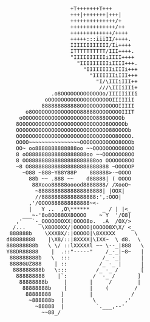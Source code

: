 <pre>
                    +T+++++++T+++        
                    +++|+++++++|+++|     
                    ++++++++++++++/+     
                    ++++++++++++++/++    
                    +++++++++++++/++++   
                    +++++:::iiiII/++++.    
                    IIIIIIIIIIII/Ii++++    
                    ITTTTTTTTTT/III++++.   
                    "IIIIIIIIIIiIIII++++   
                      "IIIIIIIIIiIIII+++.  
                        "IIIIIIIIiIIIi+++  
                          "IIIIIIIiIII+++  
                            "I/\IIIiIII++  
                             ///\IIIiIIi+  
              .o8OOOOOOOOOOOOOo/IIIIIiIIi  
            oOOOOOOOOOOOOOOOOOOOOIIIIIiI   
           888888888888OOOOOOOOOOOOIIIII   
      o8OOOOOOOOOOOOOOO88888OOOOOOOOIIIT   
    oOOOOOOOOOOOOOOOOOOOOOOO888OOOOOb      
   8OOOOOOOOOOOOOOOOOOOOOOOOOOO8OOOOOb     
   OOOOOOOOOOOOOOOOOOOOOOOOOOOOO88OOOOb    
   OOOOOOOOOOOOOOOOOOOOOOOOOOOOOOO8OOOO.   
   OOOO~~~~~~~~~~~~~~~~OOOOOOOOOOOO8OOOb   
   OO~ oo8888888888888oo ~~OOOOOOOOO8OOO   
   8 oO888888888888888888oo ~~OOOOOOO8OO   
   8 OO888888888888888888888oo OOOOOO8OO   
   ~8 O8888888888888888888888888 ~OOOOOP   
     ~O88 ~888~Y88Y88P    888888&gt;-~OOOO    
       88b ~~ .888 ~~    d88888| ( OOOO    
        88Xooo88888ooood8888888/ /XooO~    
         ~88888888888888888888| |OOX|      
         //88888888888888888:',:OOO|       
       ,'/OOOO888888888888~&lt;-              
       |   Y ..  ,O\******    _ / | |&lt;_    
     ___~-'8o8OO88OX8OOOO    ~ Y  '/O8|    
   ,'   `-_OOOOOOOXX|OOOO8o.  .A  /OX/&gt;    
  /...     \X8OOOXX/|OOOOO|OOOOO8X\X/ &lt;_   
 888888b    \XXX8X/:|OOOOO|\8XXXXX      \  
d88888888    |\X8/::|8XXXX|\IXX~  \ d8.  \ 
888888888b   \ \/ ::lXXXXXl ~~ \--_|888   \
Y88DR88888    |  .::"-----"    /_-_|~8~   |
 888888888b   \  :::          /_ -_|      |
 8888GUZ888    | ::          /_ -_ |      |
  888888888b   \:::         /_ -_ /       [
   888888888    |`:        /  -_ /       ] 
    88888888b     |       |     /        | 
     88888888b    [       |    (        /  
      88888888   ]        |            /   
       ~888888b  |         \         ,'    
         ~88888  |          `.___,--'      
           ~~88_/                          
  
</pre>
